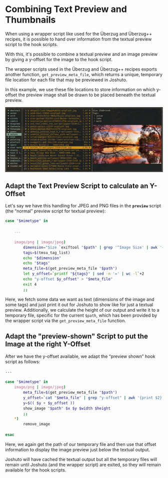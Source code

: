 # Combining Text Preview and Thumbnails
When using a wrapper script like used for the Überzug and Überzug++ recipes,
it is possible to hand over information from the textual preview script to
the hook scripts.

With this, it's possible to combine a textual preview and an image preview
by giving a y-offset for the image to the hook script.

The wrapper scripts used in the Überzug and Überzug++ recipes
exports another function,
`get_preview_meta_file`,
which returns a unique, temporary file location for 
each file that may be previewed in Joshuto.

In this example, we use these file locations to store information on which y-offset
the preview image shall be drawn to be placed beneath the textual preview.

![Combined Text and Image Preview](preview_text_image_combined.png)

## Adapt the Text Preview Script to calculate an Y-Offset

Let's say we have this handling for JPEG and PNG files in the **`preview`** script (the “normal” preview script for textual preview):

```bash
case "$mimetype" in

    ...

    image/png | image/jpeg)
        dimension="Size `exiftool "$path" | grep '^Image Size' | awk '{print $4}'`"
        tags=$(tmsu_tag_list)
        echo "$dimension"
        echo "$tags"
        meta_file=$(get_preview_meta_file "$path")
        let y_offset=`printf "${tags}" | sed -n '=' | wc -l`+2
        echo "y-offset $y_offset" > "$meta_file"
        exit 4
        ;;
```

Here, we fetch some data we want as text (dimensions of the image and some tags) and just print it out for
Joshuto to show like for just a textual preview.
Additionally, we calculate the height of our output and write it to a temporary file, specific for the
current `$path`, which has been provided by the wrapper script via the `get_preview_meta_file` function.

## Adapt the "preview-shown" Script to put the Image at the right Y-Offset

After we have the y-offset available, we adapt the “preview shown” hook script as follows:

```bash
...

case "$mimetype" in
    image/png | image/jpeg)
        meta_file=$(get_preview_meta_file "$path")
        y_offset=`cat "$meta_file" | grep "y-offset" | awk '{print $2}'`
        y=$(( $y + $y_offset ))
        show_image "$path" $x $y $width $height
        ;;
    *)
        remove_image

esac
```

Here, we again get the path of our temporary file and then
use that offset information to
display the image preview just below the textual output.

Joshuto will have cached the textual output but all the temporary files will remain until
Joshuto (and the wrapper script) are exited, so they will remain available for the hook scripts.

